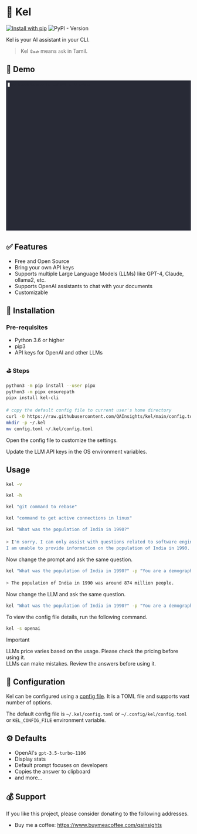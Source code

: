 # 💬 Kel

[![Install with pip](https://img.shields.io/badge/Install_with-pip-blue)](https://pypi.org/project/kel-cli)
![PyPI - Version](https://img.shields.io/pypi/v/kel-cli)

Kel is your AI assistant in your CLI. 

> Kel `கேள்` means `ask` in Tamil.

## 🎥 Demo

![Kel-Demo](https://raw.githubusercontent.com/QAInsights/kel-docs/main/static/img/kel-demo.gif)

## ✅ Features

- Free and Open Source
- Bring your own API keys
- Supports multiple Large Language Models (LLMs) like GPT-4, Claude, ollama2, etc.
- Supports OpenAI assistants to chat with your documents
- Customizable

## 🧩 Installation

### Pre-requisites
- Python 3.6 or higher
- pip3
- API keys for OpenAI and other LLMs

### ⛳ Steps

```bash
python3 -m pip install --user pipx
python3 -m pipx ensurepath
pipx install kel-cli

# copy the default config file to current user's home directory
curl -O https://raw.githubusercontent.com/QAInsights/kel/main/config.toml
mkdir -p ~/.kel
mv config.toml ~/.kel/config.toml 
```
Open the config file to customize the settings.

Update the LLM API keys in the OS environment variables. 

## Usage

```bash
kel -v
```

```bash
kel -h
```

```bash
kel "git command to rebase"
```

```bash
kel "command to get active connections in linux"
```

```bash
kel "What was the population of India in 1990?"

> I'm sorry, I can only assist with questions related to software engineering and command line tools. 
I am unable to provide information on the population of India in 1990.
```

Now change the prompt and ask the same question.
```bash
kel "What was the population of India in 1990?" -p "You are a demography expert" 

> The population of India in 1990 was around 874 million people.
```

Now change the LLM and ask the same question.
```bash
kel "What was the population of India in 1990?" -p "You are a demography expert" -c ollama -m llama2 
```

To view the config file details, run the following command.
```bash
kel -s openai
```

> [!IMPORTANT]  
> LLMs price varies based on the usage. Please check the pricing before using it.  
> LLMs can make mistakes. Review the answers before using it.  


## 🧰 Configuration

Kel can be configured using a [config file](./config.toml). It is a TOML file and supports vast number of options. 

The default config file is `~/.kel/config.toml` or `~/.config/kel/config.toml` or `KEL_CONFIG_FILE` environment variable.

## ⚙️ Defaults

- OpenAI's `gpt-3.5-turbo-1106`
- Display stats
- Default prompt focuses on developers
- Copies the answer to clipboard
- and more...

## 💰 Support

If you like this project, please consider donating to the following addresses.

- Buy me a coffee: https://www.buymeacoffee.com/qainsights




